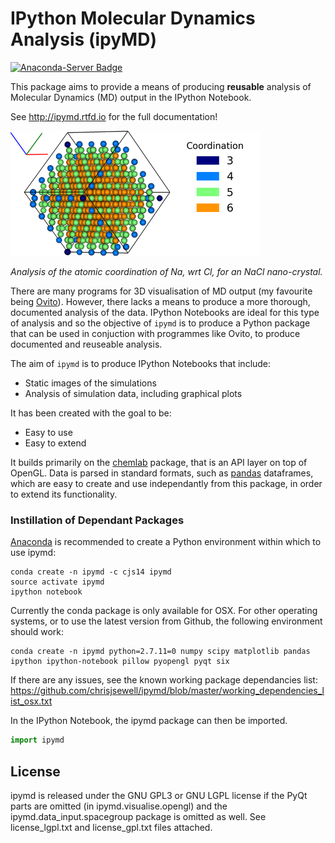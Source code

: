 # IPython Molecular Dynamics Analysis (ipyMD)
[![Anaconda-Server Badge](https://anaconda.org/cjs14/ipymd/badges/version.svg)](https://anaconda.org/cjs14/ipymd)

This package aims to provide a means of producing **reusable** analysis of Molecular Dynamics (MD) output in the IPython Notebook.

See http://ipymd.rtfd.io for the full documentation!


![png](docs/source/images/small_sim.png)

*Analysis of the atomic coordination of Na, wrt Cl, for an NaCl nano-crystal.*

There are many programs for 3D visualisation of MD output (my favourite being [Ovito](http://www.ovito.org/index.php)). However, there lacks a means to produce a more thorough, documented analysis of the data. IPython Notebooks are ideal for this type of analysis and so the objective of `ipymd` is to produce a Python package that can be used in conjuction with programmes like Ovito, to produce documented and reuseable analysis.  

The aim of `ipymd` is to produce IPython Notebooks that include:

- Static images of the simulations
- Analysis of simulation data, including graphical plots

It has been created with the goal to be:

- Easy to use
- Easy to extend

It builds primarily on the [chemlab](http://chemlab.readthedocs.io/en/latest/) package, that is an API layer on top of OpenGL. Data is parsed in standard formats, such as [pandas](http://pandas.pydata.org/) dataframes, which are easy to create and use independantly from this package, in order to extend its functionality.  



### Instillation of Dependant Packages

[Anaconda](https://www.continuum.io/) is recommended to create a Python environment within which to use ipymd:

    conda create -n ipymd -c cjs14 ipymd
    source activate ipymd
    ipython notebook

Currently the conda package is only available for OSX. For other operating systems, 
or to use the latest version from Github, the following environment should work:

    conda create -n ipymd python=2.7.11=0 numpy scipy matplotlib pandas ipython ipython-notebook pillow pyopengl pyqt six

If there are any issues, see the known working package dependancies list: 
https://github.com/chrisjsewell/ipymd/blob/master/working_dependencies_list_osx.txt 

In the IPython Notebook, the ipymd package can then be imported.

```python
import ipymd
```

License
-------

ipymd is released under the GNU GPL3 or GNU LGPL license if the PyQt parts are omitted (in ipymd.visualise.opengl) and the ipymd.data_input.spacegroup package is omitted as well. See license_lgpl.txt and license_gpl.txt files attached.


